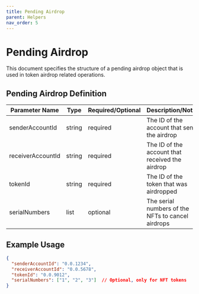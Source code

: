 ```yaml
---
title: Pending Airdrop
parent: Helpers
nav_order: 5
---
```

# Pending Airdrop

This document specifies the structure of a pending airdrop object that is used in token airdrop related operations.

## Pending Airdrop Definition

| Parameter Name      | Type         | Required/Optional | Description/Notes                                    |
|---------------------|--------------|-------------------|------------------------------------------------------|
| senderAccountId     | string       | required          | The ID of the account that sent the airdrop          |
| receiverAccountId   | string       | required          | The ID of the account that received the airdrop      |
| tokenId            | string       | required          | The ID of the token that was airdropped              |
| serialNumbers      | list<string> | optional          | The serial numbers of the NFTs to cancel airdrops    |

## Example Usage

```json
{
  "senderAccountId": "0.0.1234",
  "receiverAccountId": "0.0.5678",
  "tokenId": "0.0.9012",
  "serialNumbers": ["1", "2", "3"]  // Optional, only for NFT tokens
}
``` 